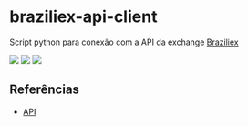 # braziliex-api-client
Script python para conexão com a API da exchange [Braziliex](https://braziliex.com/)

![](https://img.shields.io/github/license/viniciusfm1/braziliex-api-client.svg)
![](https://img.shields.io/github/issues/viniciusfm1/braziliex-api-client.svg)
![](https://img.shields.io/badge/donate%20LTC-MWQF3aYSC8MZ92oXgTtQzextLxnnS8hTjw-lightgrey.svg)

## Referências
- [API](https://braziliex.com/exchange/api.php)
